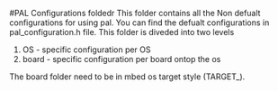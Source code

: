#PAL Configurations foldedr
This folder contains all the Non defualt configurations for using pal. 
You can find the defualt configurations in pal_configuration.h file.
This folder is diveded into two levels
1. OS - specific configuration per OS
1. board - specific configuration per board ontop the os

The board folder need to be in mbed os target style (TARGET_). 
